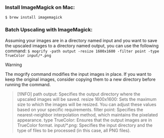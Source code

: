 ### Install ImageMagick on Mac:
`$ brew install imagemagick`

### Batch Upscaling with ImageMagick:
Assuming your images are in a directory named input and you want to save the upscaled images to a directory named output, you can use the following command:
`$ mogrify -path output -resize 1600x1600 -filter point -type TrueColor input/*.png`

> [!WARNING]
> The mogrify command modifies the input images in place.
> If you want to keep the original images, consider copying them to a new directory before running the command.

> [!INFO]
> path output: Specifies the output directory where the upscaled images will be saved.
> resize 1600x1600: Sets the maximum size to which the images will be resized. You can adjust these values based on your specific requirements.
> filter point: Specifies the nearest-neighbor interpolation method, which maintains the pixelated appearance.
> type TrueColor: Ensures that the output images are in TrueColor format.
input/*.png: Specifies the input directory and the type of files to be processed (in this case, all PNG files).
